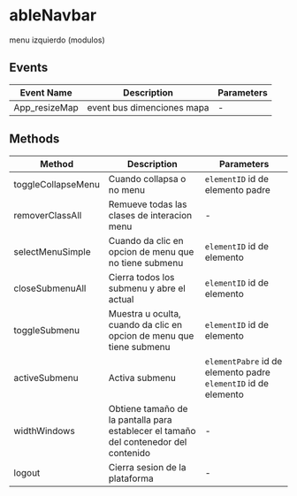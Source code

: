 # ableNavbar

menu izquierdo (modulos)

## Events

<!-- @vuese:ableNavbar:events:start -->
|Event Name|Description|Parameters|
|---|---|---|
|App_resizeMap|event bus dimenciones mapa|-|

<!-- @vuese:ableNavbar:events:end -->


## Methods

<!-- @vuese:ableNavbar:methods:start -->
|Method|Description|Parameters|
|---|---|---|
|toggleCollapseMenu|Cuando collapsa o no  menu|`elementID` id de elemento padre|
|removerClassAll|Remueve todas las clases de interacion menu|-|
|selectMenuSimple|Cuando da clic en opcion de menu que no tiene submenu|`elementID` id de elemento|
|closeSubmenuAll|Cierra todos los submenu y abre el actual|`elementID` id de elemento|
|toggleSubmenu|Muestra u oculta, cuando da clic en opcion de menu que tiene submenu|`elementID` id de elemento|
|activeSubmenu|Activa submenu|`elementPabre` id de elemento padre `elementID` id de elemento|
|widthWindows|Obtiene tamaño de la pantalla para establecer el tamaño del contenedor del contenido|-|
|logout|Cierra sesion de la plataforma|-|

<!-- @vuese:ableNavbar:methods:end -->


